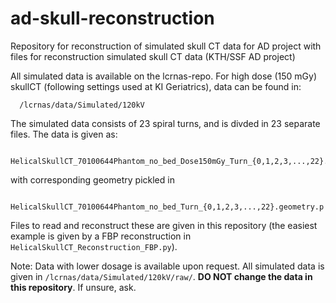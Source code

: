 # ad-skull-reconstruction
Repository for reconstruction of simulated skull CT data for AD project with files for reconstruction simulated skull CT data (KTH/SSF AD project)

All simulated data is available on the lcrnas-repo. For high dose (150 mGy) skullCT (following settings used at KI Geriatrics), data can be found in:
```
  /lcrnas/data/Simulated/120kV
```
The simulated data consists of 23 spiral turns, and is divded in 23 separate files. The data is given as:
```
  HelicalSkullCT_70100644Phantom_no_bed_Dose150mGy_Turn_{0,1,2,3,...,22}.data.npy
```
with corresponding geometry pickled in
```
  HelicalSkullCT_70100644Phantom_no_bed_Turn_{0,1,2,3,...,22}.geometry.p
```  
Files to read and reconstruct these are given in this repository (the easiest example is given by a FBP reconstruction in ```HelicalSkullCT_Reconstruction_FBP.py```).

Note: Data with lower dosage is available upon request. All simulated data is given in ```/lcrnas/data/Simulated/120kV/raw/```. **DO NOT change the data in this repository**. If unsure, ask. 


